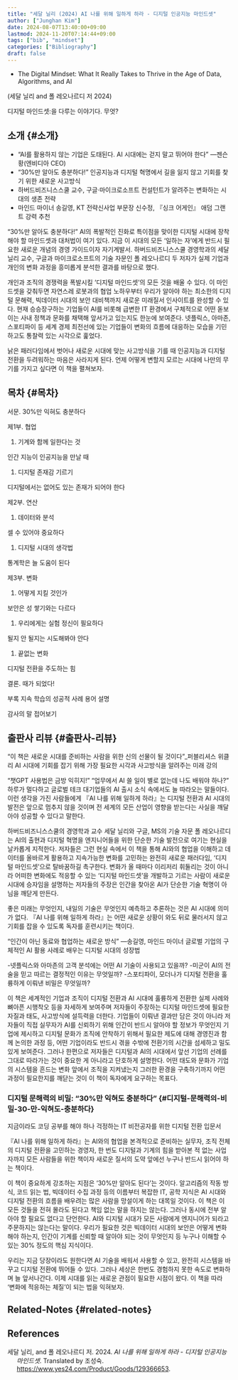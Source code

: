 ```yaml
---
title: "세달 닐리 (2024) AI 나를 위해 일하게 하라 - 디지털 인공지능 마인드셋"
author: ["Junghan Kim"]
date: 2024-08-07T13:40:00+09:00
lastmod: 2024-11-20T07:14:44+09:00
tags: ["bib", "mindset"]
categories: ["Bibliography"]
draft: false
---
```


-   The Digital Mindset: What It Really Takes to Thrive in the Age of Data, Algorithms, and AI

(세달 닐리 and 폴 레오나르디 저 2024)

디지털 마인드셋:을 다루는 이야기다. 무엇?


## 소개 {#소개}

-   “AI를 활용하지 않는 기업은 도태된다. AI 시대에는 걷지 말고 뛰어야 한다” ―젠슨 황(엔비디아 CEO)
-   “30%만 알아도 충분하다!” 인공지능과 디지털 혁명에서 길을 잃지 않고 기회를 찾기 위한 새로운 사고방식
-   하버드비즈니스스쿨 교수, 구글·마이크로소프트 컨설턴트가 알려주는 변화하는 시대의 생존 전략
-   마인드 마이너 송길영, KT 전략신사업 부문장 신수정, 『싱크 어게인』 애덤 그랜트 강력 추천

“30%만 알아도 충분하다!” AI의 폭발적인 진화로 특이점을 맞이한 디지털 시대에 장착해야 할 마인드셋과 대처법이 여기 있다. 지금 이 시대의 모든 ‘일하는 자’에게 반드시 필요한 새로운 개념의 경영 가이드이자 자기계발서. 하버드비즈니스스쿨 경영학과의 세달 닐리 교수, 구글과 마이크로소프트의 기술 자문인 폴 레오나르디 두 저자가 실제 기업과 개인의 변화 과정을 흥미롭게 분석한 결과를 바탕으로 했다.

개인과 조직의 경쟁력을 폭발시킬 ‘디지털 마인드셋’의 모든 것을 배울 수 있다. 이 마인드셋을 갖춰두면 자연스레 로봇과의 협업 노하우부터 우리가 알아야 하는 최소한의 디지털 문해력, 빅데이터 시대의 보안 대비책까지 새로운 미래질서 인사이트를 완성할 수 있다. 현재 승승장구하는 기업들이 AI를 비롯해 급변한 IT 환경에서 구체적으로 어떤 돋보이는 사내 정책과 문화를 채택해 앞서가고 있는지도 한눈에 보여준다. 넷플릭스, 아마존, 스포티파이 등 세계 경제 최전선에 있는 기업들이 변화의 흐름에 대응하는 모습을 기민하고도 통찰력 있는 시각으로 훑었다.

낡은 패러다임에서 벗어나 새로운 시대에 맞는 사고방식을 기를 때 인공지능과 디지털 전환을 두려워하는 마음은 사라지게 된다. 언제 어떻게 변할지 모르는 시대에 나만의 무기를 가지고 싶다면 이 책을 펼쳐보자.


## 목차 {#목차}

서문. 30%만 익혀도 충분하다

제1부. 협업

1.  기계와 함께 일한다는 것

인간 지능이 인공지능을 만날 때

1.  디지털 존재감 기르기

디지털에서는 없어도 있는 존재가 되어야 한다

제2부. 연산

1.  데이터와 분석

셀 수 있어야 중요하다

1.  디지털 시대의 생각법

통계학은 늘 도움이 된다

제3부. 변화

1.  어떻게 지킬 것인가

보안은 성 쌓기와는 다르다

1.  우리에게는 실험 정신이 필요하다

될지 안 될지는 시도해봐야 안다

1.  끝없는 변화

디지털 전환을 주도하는 힘

결론. 때가 되었다!

부록 지속 학습의 성공적 사례 용어 설명

감사의 말 접어보기


## 출판사 리뷰 {#출판사-리뷰}

“이 책은 새로운 시대를 준비하는 사람을 위한 신의 선물이 될 것이다”_퍼블리셔스 위클리 AI 시대에 기회를 잡기 위해 가장 필요한 시각과 사고방식을 알려주는 미래 강의

“챗GPT 사용법은 금방 익히지!” “업무에서 AI 쓸 일이 별로 없는데 나도 배워야 하나?” 하루가 멀다하고 글로벌 테크 대기업들의 AI 출시 소식 속에서도 늘 따라오는 말들이다. 이런 생각을 가진 사람들에게 『AI 나를 위해 일하게 하라』는 디지털 전환과 AI 시대의 발전은 앞으로 멈추지 않을 것이며 전 세계의 모든 산업이 영향을 받는다는 사실을 깨달아야 성공할 수 있다고 말한다.

하버드비즈니스스쿨의 경영학과 교수 세달 닐리와 구글, MS의 기술 자문 폴 레오나르디는 AI의 출현과 디지털 혁명을 엔지니어들을 위한 단순한 기술 발전으로 여기는 현실을 날카롭게 지적한다. 저자들은 그런 현실 속에서 이 책을 통해 AI와의 협업을 이해하고 데이터를 올바르게 활용하고 지속가능한 변화를 고민하는 완전히 새로운 패러다임, ‘디지털 마인드셋’으로 탈바꿈하길 촉구한다. 변화가 올 때마다 이리저리 휘둘리는 것이 아니라 어떠한 변화에도 적응할 수 있는 ‘디지털 마인드셋’을 개발하고 기르는 사람이 새로운 시대에 승자임을 설명하는 저자들의 주장은 인간을 찾아온 AI가 단순한 기술 혁명이 아님을 깨닫게 만든다.

좋은 미래는 무엇인지, 내일의 기술은 무엇인지 예측하고 추론하는 것은 AI 시대에 의미가 없다. 『AI 나를 위해 일하게 하라』는 어떤 새로운 상황이 와도 뒤로 물러서지 않고 기회를 잡을 수 있도록 독자를 훈련시키는 책이다.

“인간이 아닌 동료와 협업하는 새로운 방식” ―송길영, 마인드 마이너 글로벌 기업의 구체적인 AI 활용 사례로 배우는 디지털 시대의 성장법

-넷플릭스와 아마존의 고객 분석에는 어떤 AI 기술이 사용되고 있을까? -미군이 AI의 전술을 믿고 따르는 결정적인 이유는 무엇일까? -스포티파이, 모더나가 디지털 전환을 훌륭하게 이뤄낸 비밀은 무엇일까?

이 책은 세계적인 기업과 조직이 디지털 전환과 AI 시대에 훌륭하게 전환한 실제 사례와 뼈아픈 시행착오 등을 자세하게 보여주며 저자들이 주장하는 디지털 마인드셋에 필요한 자질과 태도, 사고방식에 설득력을 더한다. 기업들이 이뤄낸 결과만 담은 것이 아니라 저자들이 직접 실무자가 AI를 신뢰하기 위해 인간이 반드시 알아야 할 정보가 무엇인지 기업에 제시하고 디지털 문화가 조직에 안착하기 위해서 필요한 제도에 대해 경영진과 함께 논의한 과정 등, 어떤 기업이라도 반드시 겪을 수밖에 전환기의 시간을 섬세하고 밀도 있게 보여준다. 그러나 한편으로 저자들은 디지털과 AI의 시대에서 앞선 기업의 선례를 그대로 따라가는 것이 중요한 게 아니라고 단호하게 설명한다. 어떤 태도와 문화가 기업의 시스템을 흔드는 변화 앞에서 조직을 지켜냈는지 그러한 환경을 구축하기까지 어떤 과정이 필요한지를 깨닫는 것이 이 책이 독자에게 요구하는 목표다.


### 디지털 문해력의 비밀: “30%만 익혀도 충분하다” {#디지털-문해력의-비밀-30-만-익혀도-충분하다}

지금이라도 코딩 공부를 해야 하나 걱정하는 IT 비전공자를 위한 디지털 전환 입문서

『AI 나를 위해 일하게 하라』는 AI와의 협업을 본격적으로 준비하는 실무자, 조직 전체의 디지털 전환을 고민하는 경영자, 한 번도 디지털과 기계의 힘을 받아본 적 없는 사업자까지 모든 사람들을 위한 책이자 새로운 질서의 도약 앞에선 누구나 반드시 읽어야 하는 책이다.

이 책이 중요하게 강조하는 지점은 ‘30%만 알아도 된다’는 것이다. 알고리즘의 작동 방식, 코드 읽는 법, 빅데이터 수집 과정 등의 이름부터 복잡한 IT, 공학 지식은 AI 시대와 디지털 전환의 흐름을 배우려는 많은 사람을 망설이게 하는 대목일 것이다. 이 책은 이 모든 것들을 전혀 몰라도 된다고 책임 없는 말을 하지는 않는다. 그러나 동시에 전부 알아야 할 필요도 없다고 단언한다. AI와 디지털 시대가 모든 사람에게 엔지니어가 되라고 주문하지는 않는다는 말이다. 우리가 필요한 것은 빅데이터 시대의 보안은 어떻게 변화해야 하는지, 인간이 기계를 신뢰할 때 알아야 되는 것이 무엇인지 등 누구나 이해할 수 있는 30% 정도의 핵심 지식이다.

우리는 지금 당장이라도 원한다면 AI 기술을 배워서 사용할 수 있고, 완전히 시스템을 바꾸고 디지털 전환에 뛰어들 수 있다. 그러나 세상은 한번도 경험하지 못한 속도로 변화하며 늘 앞서나간다. 이제 시대를 읽는 새로운 관점이 필요한 시점이 왔다. 이 책을 따라 ‘변화에 적응하는 체질’이 되는 법을 익혀보자.


## Related-Notes {#related-notes}

## References

<style>.csl-entry{text-indent: -1.5em; margin-left: 1.5em;}</style><div class="csl-bib-body">
  <div class="csl-entry">세달 닐리, and 폴 레오나르디 저. 2024. <i>AI 나를 위해 일하게 하라 - 디지털 인공지능 마인드셋</i>. Translated by 조성숙. <a href="https://www.yes24.com/Product/Goods/129366653">https://www.yes24.com/Product/Goods/129366653</a>.</div>
</div>
